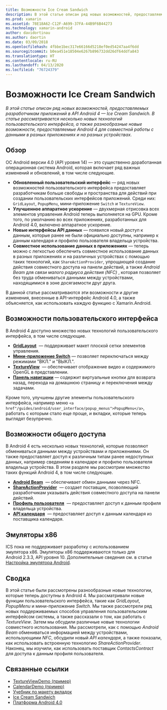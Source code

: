 ```yaml
---
title: Возможности Ice Cream Sandwich
description: В этой статье описан ряд новых возможностей, предоставляемых разработчикам приложений в API Android 4 — Ice Cream Sandwich. В статье рассматривается несколько новых технологий пользовательского интерфейса, а также разнообразные новые возможности, предоставляемые Android 4 для совместной работы с данными в разных приложениях и на разных устройствах.
ms.prod: xamarin
ms.assetid: 78E18A62-C12F-A699-37FA-44B9F6B44273
ms.technology: xamarin-android
author: davidortinau
ms.author: daortin
ms.date: 03/09/2018
ms.openlocfilehash: 4fbbe1bec317e66166d5218ef0ed54247aa4f6dd
ms.sourcegitcommit: b0ea451e18504e6267b896732dd26df64ddfa843
ms.translationtype: HT
ms.contentlocale: ru-RU
ms.lasthandoff: 04/13/2020
ms.locfileid: "76724379"
---
```

# <a name="ice-cream-sandwich-features"></a>Возможности Ice Cream Sandwich

_В этой статье описан ряд новых возможностей, предоставляемых разработчикам приложений в API Android 4 — Ice Cream Sandwich. В статье рассматривается несколько новых технологий пользовательского интерфейса, а также разнообразные новые возможности, предоставляемые Android 4 для совместной работы с данными в разных приложениях и на разных устройствах._

## <a name="overview"></a>Обзор

ОС Android версии 4.0 (API уровня 14) — это существенно доработанная операционная система Android, которая включает ряд важных изменений и обновлений, в том числе следующие.

- **Обновленный пользовательский интерфейс** — ряд новых возможностей пользовательского интерфейса предоставляет разработчикам больше свободы и пространства для действий при создании пользовательских интерфейсов приложений. Среди них: `GridLayout`, `PopupMenu`, мини-приложение `Switch` и `TextureView`.
- **Улучшенное аппаратное ускорение** — двухмерная отрисовка всех элементов управления Android теперь выполняется на GPU. Кроме того, по умолчанию во всех приложениях, разработанных для Android 4.0, включено аппаратное ускорение.
- **Новые интерфейсы API данных** — появился новый доступ к данным, которые ранее не были официально доступны, например к данным календаря и профилю пользователя владельца устройства.
- **Совместное использование данных в приложениях** — теперь можно с легкостью обеспечить совместное использование данных в разных приложениях и на различных устройствах с помощью таких технологий, как `ShareActionProvider`, упрощающей создание действия совместного доступа на панели действий, а также *Android Beam* для *связи малого радиуса действия (NFC)* , которая позволяет без труда обмениваться данными между устройствами, находящимися в зоне досягаемости друг друга.

В данной статье рассматриваются эти возможности и другие изменения, внесенные в API-интерфейс Android 4.0, а также объясняется, как использовать каждую функцию с Xamarin.Android.

## <a name="user-interface-features"></a>Возможности пользовательского интерфейса

В Android 4 доступно множество новых технологий пользовательского интерфейса, в том числе следующие.

- **[GridLayout](~/android/user-interface/layouts/grid-layout.md)**  — поддерживает макет плоской сетки элементов управления.
- **[Мини-приложение Switch](~/android/user-interface/controls/switch.md)** — позволяет переключаться между режимами "ВКЛ." и "ВЫКЛ.".
- **[TextureView](~/android/user-interface/controls/texture-view.md)**  — обеспечивает отображение видео и содержимого OpenGL в представлении.
- **[Панель навигации](~/android/user-interface/controls/navigation-bar.md)** — содержит виртуальные кнопки для возврата назад, перехода на домашнюю страницу и переключения между задачами.

Кроме того, улучшены другие элементы пользовательского интерфейса, например меню `<a href"/guides/android/user_interface/popup_menus">PopupMenu</a>`, работать с которым стало еще проще, и вкладки, которые теперь выглядят безупречно.

## <a name="sharing-features"></a>Возможности общего доступа

В Android 4 есть несколько новых технологий, которые позволяют обмениваться данными между устройствами и приложениями. Он также предоставляет доступ к различным типам ранее недоступных данных, например сведениям в календаре и профилю пользователя владельца устройства. В этом разделе мы рассмотрим множество таких функций Android 4, в том числе следующие.

- **[Android Beam](~/android/platform/android-beam.md)**  — обеспечивает обмен данными через NFC.
- **[ShareActionProvider](~/android/user-interface/controls/action-bar.md)**  — создает поставщик, позволяющий разработчикам указывать действия совместного доступа на панели действий.
- **[Профиль пользователя](~/android/user-interface/user-profile.md)**  — предоставляет доступ к данным профиля владельца устройства.
- **[API календаря](~/android/user-interface/controls/calendar.md)**  — предоставляет доступ к данным календаря из поставщика календаря.

## <a name="x86-emulators"></a>Эмуляторы x86

ICS пока не поддерживает разработку с использованием эмулятора x86. Эмуляторы x86 поддерживаются только для Android 2.3.3, API уровня 10. Дополнительные сведения см. в статье [Настройка эмулятора Android](~/android/get-started/installation/android-emulator/index.md).

## <a name="summary"></a>Сводка

В этой статье были рассмотрены разнообразные новые технологии, которые теперь доступны в Android 4. Мы рассматривали новые функции пользовательского интерфейса, такие как *GridLayout*, *PopupMenu* и мини-приложение *Switch*. Мы также рассмотрели ряд новых поддерживаемых способов управления пользовательским интерфейсом системы, а также рассказали о том, как работать с *TextureView*. Затем мы обсудили различные новые технологии совместного использования. Мы рассмотрели, как с помощью *Android Beam* обмениваться информацией между устройствами, использующими *NFC*, обсудили новый *API календаря*, а также показали, как использовать встроенную технологию *ShareActionProvider*.
Наконец, мы изучили, как использовать поставщик *ContactsContract* для доступа к данным профиля пользователя.

## <a name="related-links"></a>Связанные ссылки

- [TextureViewDemo (пример)](https://docs.microsoft.com/samples/xamarin/monodroid-samples/textureviewdemo)
- [CalendarDemo (пример)](https://docs.microsoft.com/samples/xamarin/monodroid-samples/calendardemo)
- [Учебник по макету вкладок](~/android/user-interface/layouts/tab-layout/index.md)
- [Ice Cream Sandwich](https://developer.android.com/about/versions/android-4.0-highlights.html)
- [Платформа Android 4.0](https://developer.android.com/about/versions/android-4.0.html)
